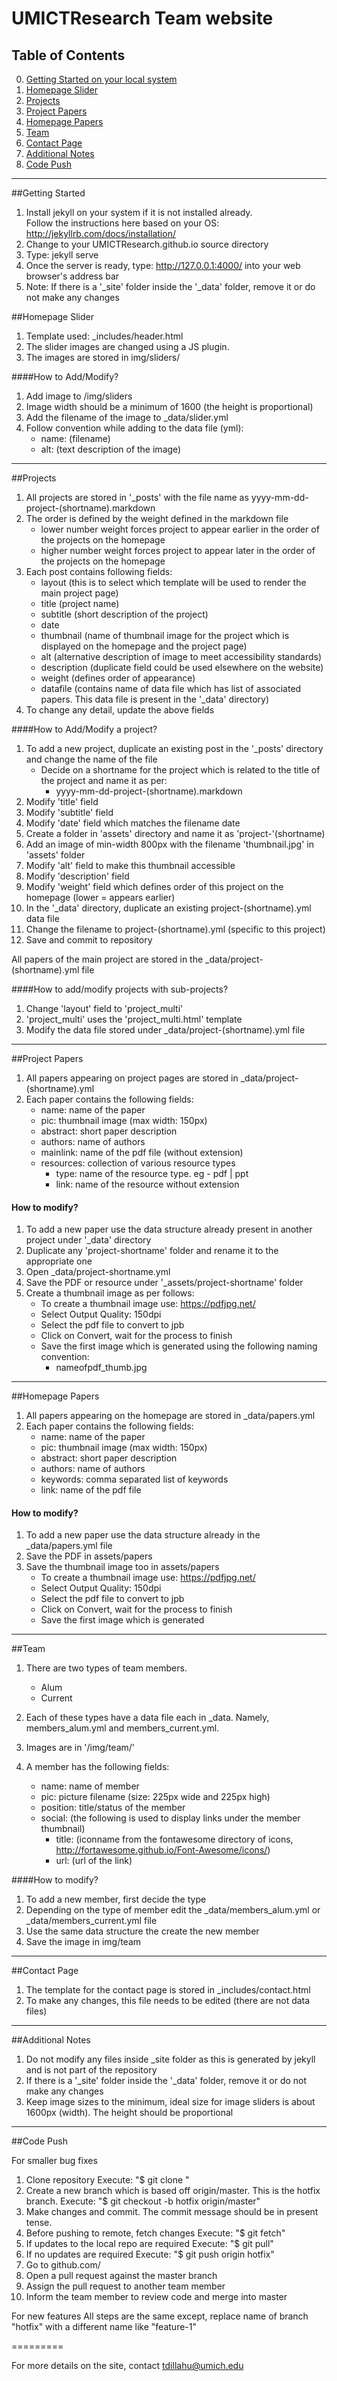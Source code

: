 UMICTResearch Team website
====================

## Table of Contents
0. [Getting Started on your local system](#getting-started)
1. [Homepage Slider](#homepage-slider)
2. [Projects](#projects)
3. [Project Papers](#project-papers)
4. [Homepage Papers](#homepage-papers)
5. [Team](#team)
6. [Contact Page](#contact-page)
7. [Additional Notes](#additional-notes)
8. [Code Push](#code-push)

---
##Getting Started
1. Install jekyll on your system if it is not installed already.  
    Follow the instructions here based on your OS: http://jekyllrb.com/docs/installation/
2. Change to your UMICTResearch.github.io source directory
3. Type: jekyll serve
4. Once the server is ready, type: http://127.0.0.1:4000/ into your web browser's address bar
5. Note: If there is a '_site' folder inside the '_data' folder, remove it or do not make any changes

##Homepage Slider
1. Template used: _includes/header.html
2. The slider images are changed using a JS plugin.
3. The images are stored in img/sliders/

####How to Add/Modify?
1. Add image to /img/sliders
2. Image width should be a minimum of 1600 (the height is proportional)
3. Add the filename of the image to _data/slider.yml
4. Follow convention while adding to the data file (yml):
    - name: (filename)
    - alt: (text description of the image) 

---

##Projects
1. All projects are stored in '_posts' with the file name as yyyy-mm-dd-project-(shortname).markdown
2. The order is defined by the weight defined in the markdown file
    - lower number weight forces project to appear earlier in the order of the projects on the homepage
    - higher number weight forces project to appear later in the order of the projects on the homepage
3. Each post contains following fields:
    - layout (this is to select which template will be used to render the main project page)
    - title (project name)
    - subtitle (short description of the project)
    - date
    - thumbnail (name of thumbnail image for the project which is displayed on the homepage and the project page)
    - alt (alternative description of image to meet accessibility standards)
    - description (duplicate field could be used elsewhere on the website)
    - weight (defines order of appearance)
    - datafile (contains name of data file which has list of associated papers. This data file is present in the '_data' directory)
4. To change any detail, update the above fields

####How to Add/Modify a project?
1. To add a new project, duplicate an existing post in the '_posts' directory and change the name of the file
    - Decide on a shortname for the project which is related to the title of the project and name it as per:
        - yyyy-mm-dd-project-(shortname).markdown
2. Modify 'title' field
3. Modify 'subtitle' field
4. Modify 'date' field which matches the filename date
5. Create a folder in 'assets' directory and name it as 'project-'(shortname)
6. Add an image of min-width 800px with the filename 'thumbnail.jpg' in 'assets' folder
7. Modify 'alt' field to make this thumbnail accessible
8. Modify 'description' field
9. Modify 'weight' field which defines order of this project on the homepage (lower = appears earlier)
10. In the '_data' directory, duplicate an existing project-(shortname).yml data file
11. Change the filename to project-(shortname).yml (specific to this project)
12. Save and commit to repository

All papers of the main project are stored in the _data/project-(shortname).yml file

####How to add/modify projects with sub-projects?
1. Change 'layout' field to 'project_multi'
2. 'project_multi' uses the 'project_multi.html' template
3. Modify the data file stored under _data/project-(shortname).yml file

---

##Project Papers
1. All papers appearing on project pages are stored in _data/project-(shortname).yml
2. Each paper contains the following fields:
    - name: name of the paper
    - pic: thumbnail image (max width: 150px)
    - abstract: short paper description
    - authors: name of authors
    - mainlink: name of the pdf file (without extension)
    - resources: collection of various resource types
        - type: name of the resource type. eg - pdf | ppt
        - link: name of the resource without extension
    
#### How to modify?
1. To add a new paper use the data structure already present in another project under '_data' directory
2. Duplicate any 'project-shortname' folder and rename it to the appropriate one 
3. Open _data/project-shortname.yml
4. Save the PDF or resource under '_assets/project-shortname' folder
5. Create a thumbnail image as per follows:
    - To create a thumbnail image use: https://pdfjpg.net/
    - Select Output Quality: 150dpi
    - Select the pdf file to convert to jpb
    - Click on Convert, wait for the process to finish
    - Save the first image which is generated using the following naming convention:
        - nameofpdf_thumb.jpg

---

##Homepage Papers
1. All papers appearing on the homepage are stored in _data/papers.yml
2. Each paper contains the following fields:
    - name: name of the paper
    - pic: thumbnail image (max width: 150px)
    - abstract: short paper description
    - authors: name of authors
    - keywords: comma separated list of keywords
    - link: name of the pdf file

#### How to modify?
1. To add a new paper use the data structure already in the _data/papers.yml file
2. Save the PDF in assets/papers
3. Save the thumbnail image too in assets/papers
    - To create a thumbnail image use: https://pdfjpg.net/
    - Select Output Quality: 150dpi
    - Select the pdf file to convert to jpb
    - Click on Convert, wait for the process to finish
    - Save the first image which is generated

---

##Team
1. There are two types of team members.
    - Alum
    - Current
2. Each of these types have a data file each in _data. Namely, members_alum.yml and members_current.yml.
3. Images are in '/img/team/'

1. A member has the following fields:
    - name: name of member
    - pic: picture filename (size: 225px wide and 225px high)
    - position: title/status of the member
    - social: (the following is used to display links under the member thumbnail)
        - title: (iconname from the fontawesome directory of icons, http://fortawesome.github.io/Font-Awesome/icons/)
        - url: (url of the link)
      
####How to modify?
1. To add a new member, first decide the type
2. Depending on the type of member edit the _data/members_alum.yml or _data/members_current.yml file
3. Use the same data structure the create the new member
4. Save the image in img/team

---

##Contact Page
1. The template for the contact page is stored in _includes/contact.html
2. To make any changes, this file needs to be edited (there are not data files)

---

##Additional Notes
1. Do not modify any files inside _site folder as this is generated by jekyll and is not part of the repository
2. If there is a '_site' folder inside the '_data' folder, remove it or do not make any changes
3. Keep image sizes to the minimum, ideal size for image sliders is about 1600px (width). The height should be proportional

---

##Code Push

For smaller bug fixes
1. Clone repository
Execute: "$ git clone <repo>"
2. Create a new branch which is based off origin/master. This is the hotfix branch.
Execute: "$ git checkout -b hotfix origin/master"
3. Make changes and commit. The commit message should be in present tense.
4. Before pushing to remote, fetch changes
Execute: "$ git fetch"
5. If updates to the local repo are required
Execute: "$ git pull"
6. If no updates are required
Execute: "$ git push origin hotfix"
7. Go to github.com/<repo>
8. Open a pull request against the master branch
9. Assign the pull request to another team member
10. Inform the team member to review code and merge into master

For new features
All steps are the same except, replace name of branch "hotfix" with a different name like "feature-1"

=========

For more details on the site, contact tdillahu@umich.edu
